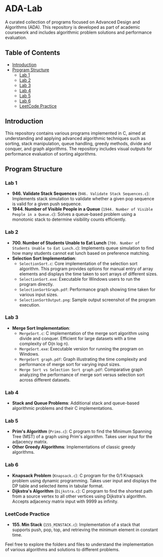 # ADA-Lab

A curated collection of programs focused on Advanced Design and Algorithms (ADA). This repository is developed as part of academic coursework and includes algorithmic problem solutions and performance evaluation.

## Table of Contents

- [Introduction](#introduction)
- [Program Structure](#program-structure)
  - [Lab 1](#lab-1)
  - [Lab 2](#lab-2)
  - [Lab 3](#lab-3)
  - [Lab 4](#lab-4)
  - [Lab 5](#lab-5)
  - [Lab 6](#lab-6)
  - [LeetCode Practice](#leetcode-practice)

## Introduction

This repository contains various programs implemented in C, aimed at understanding and applying advanced algorithmic techniques such as sorting, stack manipulation, queue handling, greedy methods, divide and conquer, and graph algorithms. The repository includes visual outputs for performance evaluation of sorting algorithms.

## Program Structure

### Lab 1

- **946. Validate Stack Sequences** (`946. Validate Stack Sequences.c`): Implements stack simulation to validate whether a given pop sequence is valid for a given push sequence.
- **1944. Number of Visible People in a Queue** (`1944. Number of Visible People in a Queue.c`): Solves a queue-based problem using a monotonic stack to determine visibility counts efficiently.

### Lab 2

- **700. Number of Students Unable to Eat Lunch** (`700. Number of Students Unable to Eat Lunch.c`): Implements queue simulation to find how many students cannot eat lunch based on preference matching.
- **Selection Sort Implementation**:
  - `SelectionSort.c`: Core implementation of the selection sort algorithm. This program provides options for manual entry of array elements and displays the time taken to sort arrays of different sizes.
  - `SelectionSort.exe`: Executable for Windows users to run the program directly.
  - `SelectionSortGraph.pdf`: Performance graph showing time taken for various input sizes.
  - `SelectionSortOutput.png`: Sample output screenshot of the program execution.

### Lab 3

- **Merge Sort Implementation**:
  - `MergeSort.c`: C implementation of the merge sort algorithm using divide and conquer. Efficient for large datasets with a time complexity of O(n log n).
  - `MergeSort.exe`: Executable version for running the program on Windows.
  - `MergeSort graph.pdf`: Graph illustrating the time complexity and performance of merge sort for varying input sizes.
  - `Merge Sort vs Selection Sort graph.pdf`: Comparative graph analyzing the performance of merge sort versus selection sort across different datasets.

### Lab 4

- **Stack and Queue Problems**: Additional stack and queue-based algorithmic problems and their C implementations.

### Lab 5

- **Prim's Algorithm** (`Prims.c`): C program to find the Minimum Spanning Tree (MST) of a graph using Prim's algorithm. Takes user input for the adjacency matrix.
- **Other Greedy Algorithms**: Implementations of classic greedy algorithms.

### Lab 6

- **Knapsack Problem** (`Knapsack.c`): C program for the 0/1 Knapsack problem using dynamic programming. Takes user input and displays the DP table and selected items in tabular format.
- **Dijkstra's Algorithm** (`Dijkstra.c`): C program to find the shortest path from a source vertex to all other vertices using Dijkstra's algorithm. Accepts adjacency matrix input with 9999 as infinity.

### LeetCode Practice

- **155. Min Stack** (`155_MINSTACK.c`): Implementation of a stack that supports push, pop, top, and retrieving the minimum element in constant time.

Feel free to explore the folders and files to understand the implementation of various algorithms and solutions to different problems.
